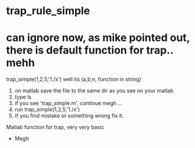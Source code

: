 trap_rule_simple
================


can ignore now, as mike pointed out, there is default function for trap.. mehh
==============================================================================

trap_simple(1,2,5,'1./x')
well its (a,b,n, function in string)

1. on matlab save the file to the same dir as you see on your matlab
2. type ls 
3. if you see 'trap_simple.m', continue megh ...
4. run trap_simple(1,2,5,'1./x')
5. If you find mistake or something wrong fix it.


Matlab function for trap, very very basic

- Megh
